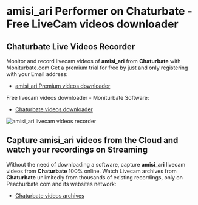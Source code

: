 # amisi_ari Performer on Chaturbate - Free LiveCam videos downloader

## Chaturbate Live Videos Recorder

Monitor and record livecam videos of **amisi_ari** from **Chaturbate** with Moniturbate.com
Get a premium trial for free by just and only registering with your Email address:
* [amisi_ari Premium videos downloader](https://moniturbate.com/request-demo-licence-key.html)

Free livecam videos downloader - Moniturbate Software:
* [Chaturbate videos downloader](https://moniturbate.com/moniturbate-download-software.html)

![amisi_ari livecam videos recorder](https://peachurnet.com/templates/moniturbate-software.png)


## Capture amisi_ari videos from the Cloud and watch your recordings on Streaming

Without the need of downloading a software, capture **amisi_ari** livecam videos from **Chaturbate** 100% online.
Watch Livecam archives from **Chaturbate** unlimitedly from thousands of existing recordings, only on Peachurbate.com and its websites network:
* [Chaturbate videos archives](https://peachurnet.com/)
